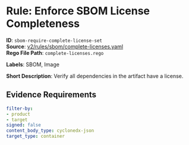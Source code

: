# Rule: Enforce SBOM License Completeness

**ID**: `sbom-require-complete-license-set`  
**Source**: [v2/rules/sbom/complete-licenses.yaml](https://github.com/scribe-public/sample-policies/v2/rules/sbom/complete-licenses.yaml)  
**Rego File Path**: `complete-licenses.rego`  

**Labels**: SBOM, Image

**Short Description**: Verify all dependencies in the artifact have a license.

## Evidence Requirements

```yaml
filter-by:
- product
- target
signed: false
content_body_type: cyclonedx-json
target_type: container
```
